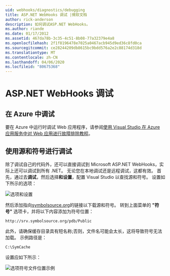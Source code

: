 ```yaml
---
uid: webhooks/diagnostics/debugging
title: ASP.NET WebHooks 调试 |微软文档
author: rick-anderson
description: 如何调试ASP.NET WebHooks。
ms.author: riande
ms.date: 01/17/2012
ms.assetid: 467da78b-3c35-4c51-8b08-77a32379e4a8
ms.openlocfilehash: 2f1f8196478e7025a0467acb945d9ed36c8fd0ca
ms.sourcegitcommit: ce28244209db8615bc9bdd576a2e2c88174d318d
ms.translationtype: MT
ms.contentlocale: zh-CN
ms.lasthandoff: 04/06/2020
ms.locfileid: "80675368"
---
```

# <a name="aspnet-webhooks-debugging"></a>ASP.NET WebHooks 调试

## <a name="debugging-in-azure"></a>在 Azure 中调试

要在 Azure 中运行时调试 Web 应用程序，请参阅[使用 Visual Studio 在 Azure 应用服务中对 Web 应用进行故障排除教程](https://azure.microsoft.com/documentation/articles/web-sites-dotnet-troubleshoot-visual-studio/#webserverlogs)。

## <a name="debugging-with-source-and-symbols"></a>使用源和符号进行调试

除了调试自己的代码外，还可以直接调试到 Microsoft ASP.NET WebHooks，实际上还可以调试到所有 .NET。 无论您在本地调试还是远程调试，这都有效。 首先，通过去**调试**，然后选择**和设置**，配置 Visual Studio 以查找源和符号。 设置如下所示的选项：

![选项和设置](_static/SourceSymbols.png)

然后添加指向[symbolsource.org](http://symbolsource.org)的链接以下载源和符号。 转到上面菜单的 **"符号"** 选项卡，并将以下内容添加为符号位置：

```
http://srv.symbolsource.org/pdb/Public
```

此外，请确保缓存目录具有短名称;否则，文件名可能会太长，这将导致符号无法加载。 示例路径是：

```
C:\SymCache
```

设置应如下所示：

![选项符号文件位置示例](_static/SymSource.png)

